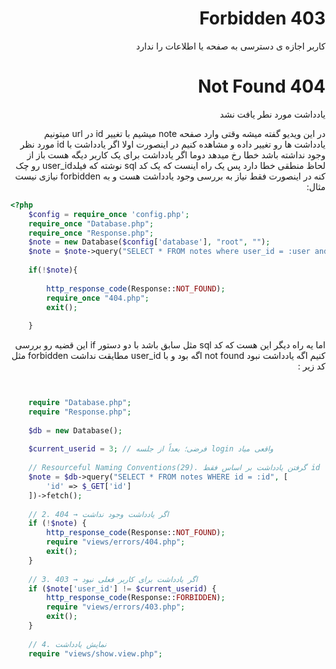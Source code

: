 <div dir="rtl">

# Forbidden 403
کاربر اجازه ی دسترسی به صفحه یا اطلاعات را ندارد

# Not Found 404
یادداشت مورد نطر یافت نشد
<div dir="rtl">
در این ویدیو گفته میشه وقتی وارد صفحه note میشیم با تغییر id  در url میتونیم یادداشت ها رو تغییر داده و مشاهده کنیم در اینصورت اولا اگر یادداشت با id  مورد نظر وجود نداشته باشد خطا رخ میدهد دوما اگر یادداشت برای یک کاربر دیگه هست باز از لحاظ منطقی خطا دارد پس یک راه اینست که یک کد sql نوشته که فیلدuser_id
رو چک کنه در اینصورت فقط نیاز به بررسی وجود یادداشت هست و به forbidden نیازی نیست مثال:

<div dir="ltr">

```php
<?php
    $config = require_once 'config.php';
    require_once "Database.php";
    require_once "Response.php";
    $note = new Database($config['database'], "root", "");
    $note = $note->query("SELECT * FROM notes where user_id = :user and id=:id",["user"=>3,"id"=>$_GET['id']])->fetch();
    
    if(!$note){
    
        http_response_code(Response::NOT_FOUND);
        require_once "404.php";
        exit();
    
    }

```
<div dir="rtl">
اما یه راه دیگر این هست که کد sql مثل سابق باشد با دو دستور if  این قضیه رو بررسی کنیم اگه یادداشت نبود not found اگه بود و با user_id مطایقت نداشت forbidden  مثل کد زیر :
<div dir="ltr">

```php

    
    require "Database.php";
    require "Response.php";
    
    $db = new Database();
    
    $current_userid = 3; // فرضی؛ بعداً از جلسه login واقعی میاد
    
    // Resourceful Naming Conventions(29). گرفتن یادداشت بر اساس فقط id
    $note = $db->query("SELECT * FROM notes WHERE id = :id", [
        'id' => $_GET['id']
    ])->fetch();
    
    // 2. اگر یادداشت وجود نداشت → 404
    if (!$note) {
        http_response_code(Response::NOT_FOUND);
        require "views/errors/404.php";
        exit();
    }
    
    // 3. اگر یادداشت برای کاربر فعلی نبود → 403
    if ($note['user_id'] != $current_userid) {
        http_response_code(Response::FORBIDDEN);
        require "views/errors/403.php";
        exit();
    }
    
    // 4. نمایش یادداشت
    require "views/show.view.php";
    

```